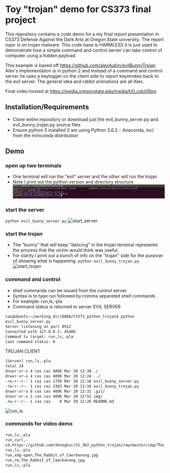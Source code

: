 # Toy "trojan" demo for CS373 final project
This repository contains a code demo for a my final report presentation in CS373 Defense Against the Dark Arts at Oregon State university. The report topic is on trojan malware. This code base is HARMLESS it is just used to demonstrate how a simple command and control server can take control of computer using a hidden payload. 

This example is based off https://github.com/alexAubin/evilBunnyTrojan
Alex's implementation is in python 2 and instead of a command and control server he uses a keylogger on the client side to report keystrokes back to the evil server. The general idea and rabbit animations are all Alex. 

Final video hosted at https://media.oregonstate.edu/media/t/0_cdct0lbm

## Installation/Requirements 
- Clone entire repository or download just the evil_bunny_server.py and evil_bunny_trojan.py source files
- Ensure python 3 installed (I am using Python 3.6.3 :: Anaconda, Inc) from the miniconda distribution

## Demo
### open up two terminals
- One terminal will run the "evil" server and the other will run the trojan
- Note I print out the python version and directory structure
![two_terms](img/two_terms.png?raw=true "two_terms")

### start the server
``` python evil_bunny_server.py ```
![start_server](img/start_server.png?raw=true "start_server")

### start the trojan
- The "bunny" that will keep "dancing" in the trojan terminal represents the process that the victim would think was useful. 
- For clarity I print out a bunch of info on the "trojan" side for the purpose of showing what is happening. 
``` python evil_bunny_trojan.py ```
![start_trojan](img/start_trojan.png?raw=true "start_trojan")

### command and control
- shell commands can be issued from the control server. 
- Syntax is to type run followed by comma separated shell commands
- For example: run,ls,-pla
- Command status is returned to server 
EVIL SERVER
```
cas@ubuntu:~/working_dir/DADA/CS373_python_trojan$ python evil_bunny_server.py 
Server listening on port 8912
Connected with 127.0.0.1: 45408
Command to target: run,ls,-pla
last command status: 0
```
TROJAN CLIENT
```
[Server] run,ls,-pla
total 24
drwxr-xr-x 4 cas cas 4096 Mar 20 12:30 ./
drwxr-xr-x 4 cas cas 4096 Mar 20 12:24 ../
-rw-r--r-- 1 cas cas 1750 Mar 20 12:18 evil_bunny_server.py
-rw-r--r-- 1 cas cas 2363 Mar 20 12:18 evil_bunny_trojan.py
drwxr-xr-x 8 cas cas 4096 Mar 20 12:31 .git/
drwxr-xr-x 2 cas cas 4096 Mar 20 12:52 img/
-rw-r--r-- 1 cas cas    0 Mar 20 12:26 README.md
```
![run_ls](img/run_ls.png?raw=true "run_ls")

### commands for video demo
```
run,ls,-pla
run,curl,-LO,https://github.com/donoghuc/CS_362_python_trojan/raw/master/img/The_Rabbit_of_Caerbannog.jpg
run,ls,-pla
run,xdg-open,The_Rabbit_of_Caerbannog.jpg
run,rm,The_Rabbit_of_Caerbannog.jpg
run,ls,-pla
```

